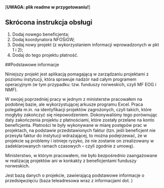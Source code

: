  
[**UWAGA: plik readme w przygotowaniu!**]

## Skrócona instrukcja obsługi
1. Dodaj nowego beneficjenta;
2. Dodaj koordynatora NFOŚiGW;
3. Dodaj nowy projekt (z wykorzystaniem informacji wprowadzonych w pkt 1 i 2);
4. Dodaj do tego projektu płatność.


##Podstawowe informacje

Niniejszy projekt jest aplikacją pomagającą w zarządzaniu projektami z poziomu instytucji, która sprawuje 
nadzór nad całym programem operacyjnym (w tym przypadku: tzw. funduszy norweskich, czyli MF EOG i NMF).

W swojej poprzedniej pracy w jednym z ministerstw pracowałem na podobnej bazie, ale wykorzystującej 
arkusze programu Excel. Praca polegała m.in. na identyfikacji projektów zagrożonych, czyli takich, 
które mogłyby zakończyć się niepowodzeniem. Dokonywaliśmy tego porównując daty zakończenia projektu 
z płatnościami, które zostały przelane na konto beneficjenta. Płatności te były wykonywane w miarę 
postępów prac w projektach, na podstawie przedstawionych faktur (tzn. jeśli beneficjent nie przesyła 
faktur do instytucji wdrażającej, to można podejrzewać, że w projekcie są problemy i istnieje ryzyko, 
że nie zostanie on zrealizowany w zadeklarowanych ramach czasowych – czyli zgodnie z umową).

Ministerstwo, w którym pracowałem, nie było bezpośrednio zaangażowane w realizację projektów ani 
w konkakty z beneficjentami funduszy norweskich. 
 

Jest bazą danych o projekcie, zawierającą podstawowe informacje o przedsięwzięciu (baza teleadresowa wraz 
z informacjami dot. ) 